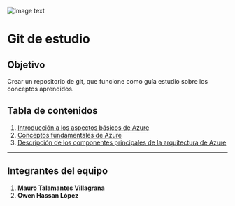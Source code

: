 ![Image text](https://www.united-internet.de/fileadmin/user_upload/Brands/Downloads/Logo_IONOS_by.jpg)
# Git de estudio
## Objetivo
Crear un repositorio de git, que funcione como guía estudio sobre los conceptos aprendidos.
## Tabla de contenidos
1. [Introducción a los aspectos básicos de Azure](https://example.com)
2. [Conceptos fundamentales de Azure](https://example.com)
3. [Descripción de los componentes principales de la arquitectura de Azure](https://example.com)
***
## Integrantes del equipo
1. **Mauro Talamantes Villagrana**
2. **Owen Hassan López**
